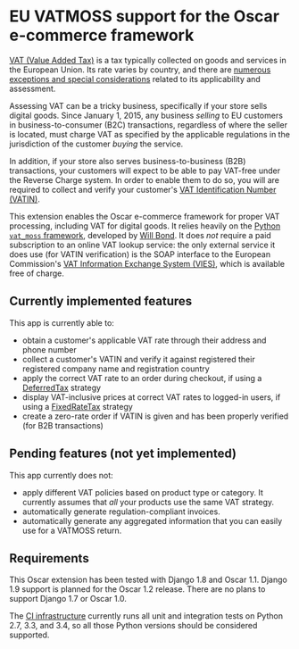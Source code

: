 # EU VATMOSS support for the Oscar e-commerce framework

[VAT (Value Added Tax)](https://en.wikipedia.org/wiki/European_Union_value_added_tax)
is a tax typically collected on goods and services in the European
Union. Its rate varies by country, and there are
[numerous exceptions and special considerations](http://ec.europa.eu/taxation_customs/taxation/vat/how_vat_works/vat_on_services/index_en.htm)
related to its applicability and assessment.

Assessing VAT can be a tricky business, specifically if your store
sells digital goods. Since January 1, 2015, any business *selling* to
EU customers in business-to-consumer (B2C) transactions, regardless of
where the seller is located, must charge VAT as specified by the
applicable regulations in the jurisdiction of the customer *buying*
the service.

In addition, if your store also serves business-to-business (B2B)
transactions, your customers will expect to be able to pay VAT-free
under the Reverse Charge system. In order to enable them to do so, you
will are required to collect and verify your customer's
[VAT Identification Number (VATIN)](https://en.wikipedia.org/wiki/VAT_identification_number).

This extension enables the Oscar e-commerce framework for proper VAT
processing, including VAT for digital goods. It relies heavily on the
[Python `vat_moss` framework](https://github.com/wbond/vat_moss-python),
developed by [Will Bond](https://wbond.net/). It does *not* require a
paid subscription to an online VAT lookup service: the only external
service it does use (for VATIN verification) is the SOAP interface to
the European Commission's
[VAT Information Exchange System (VIES)](http://ec.europa.eu/taxation_customs/vies/),
which is available free of charge.


## Currently implemented features

This app is currently able to:

- obtain a customer's applicable VAT rate through their address and
  phone number
- collect a customer's VATIN and verify it against registered their
  registered company name and registration country
- apply the correct VAT rate to an order during checkout, if using a
  [DeferredTax](http://django-oscar.readthedocs.org/en/latest/_modules/oscar/apps/partner/strategy.html#DeferredTax)
  strategy
- display VAT-inclusive prices at correct VAT rates to logged-in
  users, if using a [FixedRateTax](http://django-oscar.readthedocs.org/en/latest/_modules/oscar/apps/partner/strategy.html#FixedRateTax) strategy
- create a zero-rate order if VATIN is given and has been properly
  verified (for B2B transactions)


## Pending features (not yet implemented)

This app currently does not:

- apply different VAT policies based on product type or category. It
  currently assumes that *all* your products use the same VAT
  strategy.
- automatically generate regulation-compliant invoices.
- automatically generate any aggregated information that you can
  easily use for a VATMOSS return.


## Requirements

This Oscar extension has been tested with Django 1.8 and Oscar
1.1. Django 1.9 support is planned for the Oscar 1.2 release. There
are no plans to support Django 1.7 or Oscar 1.0.

The [CI
infrastructure](https://travis-ci.org/hastexo/django-oscar-vat_moss)
currently runs all unit and integration tests on Python 2.7, 3.3, and
3.4, so all those Python versions should be considered supported.